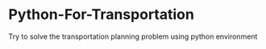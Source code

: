 # Python-For-Transportation
Try to solve the transportation planning problem using python environment
